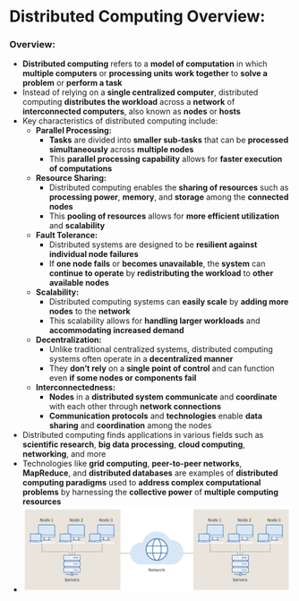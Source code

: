 # Distributed Computing Overview:

### Overview:
* **Distributed computing** refers to a **model of computation** in which **multiple computers** or **processing units** 
  **work together** to **solve a problem** or **perform a task**
* Instead of relying on a **single centralized computer**, distributed computing **distributes the workload** across a 
  **network** of **interconnected computers**, also known as **nodes** or **hosts**
* Key characteristics of distributed computing include:
  * **Parallel Processing:**
    * **Tasks** are divided into **smaller sub-tasks** that can be **processed simultaneously** across **multiple 
      nodes**
    * This **parallel processing capability** allows for **faster execution of computations**
  * **Resource Sharing:**
    * Distributed computing enables the **sharing of resources** such as **processing power**, **memory**, and 
      **storage** among the **connected nodes**
    * This **pooling of resources** allows for **more efficient utilization** and **scalability**
  * **Fault Tolerance:**
    * Distributed systems are designed to be **resilient against individual node failures**
    * If **one node fails** or **becomes unavailable**, the **system** can **continue to operate** by **redistributing 
      the workload** to **other available nodes**
  * **Scalability:**
    * Distributed computing systems can **easily scale** by **adding more nodes** to the **network**
    * This scalability allows for **handling larger workloads** and **accommodating increased demand**
  * **Decentralization:**
    * Unlike traditional centralized systems, distributed computing systems often operate in a **decentralized manner**
    * They **don’t rely** on a **single point of control** and can function even **if some nodes or components fail**
  * **Interconnectedness:**
    * **Nodes** in a **distributed system communicate** and **coordinate** with each other through **network 
      connections**
    * **Communication protocols** and **technologies** enable **data sharing** and **coordination** among the nodes
* Distributed computing finds applications in various fields such as **scientific research**, **big data processing**, 
  **cloud computing**, **networking**, and more
* Technologies like **grid computing**, **peer-to-peer networks**, **MapReduce**, and **distributed databases** are 
  examples of **distributed computing paradigms** used to **address complex computational problems** by harnessing the 
  **collective power** of **multiple computing resources**
* <img src="images/Distributed_Computing_Diagram.png" width="500">